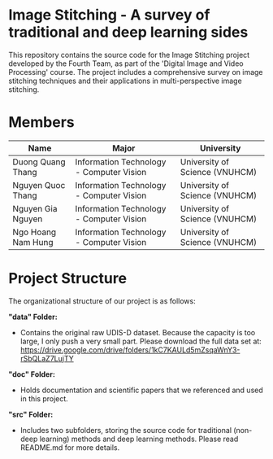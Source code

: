 # Image Stitching - A survey of traditional and deep learning sides
This repository contains the source code for the Image Stitching project developed by the Fourth Team, as part of the 'Digital Image and Video Processing' course. The project includes a comprehensive survey on image stitching techniques and their applications in multi-perspective image stitching.

# Members
| **Name**| **Major**| **University**|
|-|-|-|
| Duong Quang Thang | Information Technology - Computer Vision  | University of Science (VNUHCM) |
| Nguyen Quoc Thang | Information Technology - Computer Vision  | University of Science (VNUHCM) |
| Nguyen Gia Nguyen | Information Technology - Computer Vision  | University of Science (VNUHCM) |
| Ngo Hoang Nam Hung| Information Technology - Computer Vision  | University of Science (VNUHCM) |

# Project Structure
The organizational structure of our project is as follows:

**"data" Folder:**

* Contains the original raw UDIS-D dataset. Because the capacity is too large, I only push a very small part. Please download the full data set at: https://drive.google.com/drive/folders/1kC7KAULd5mZsqaWnY3-rSbQLaZ7LujTY

**"doc" Folder:**

* Holds documentation and scientific papers that we referenced and used in this project.

**"src" Folder:**

* Includes two subfolders, storing the source code for traditional (non-deep learning) methods and deep learning methods. Please read README.md for more details.
